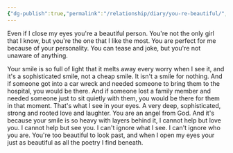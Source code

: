 ```yaml
---
{"dg-publish":true,"permalink":"/relationship/diary/you-re-beautiful/","tags":["diary","crush"],"created":"Sep 14, 2021, 2:06 AM"}
---
```



Even if I close my eyes you're a beautiful person. You're not the only girl that I know, but you're the one that I like the most. You are perfect for me because of your personality. You can tease and joke, but you're not unaware of anything.

Your smile is so full of light that it melts away every worry when I see it, and it's a sophisticated smile, not a cheap smile. It isn't a smile for nothing. And if someone got into a car wreck and needed someone to bring them to the hospital, you would be there. And if someone lost a family member and needed someone just to sit quietly with them, you would be there for them in that moment. That's what I see in your eyes. A very deep, sophisticated, strong and rooted love and laughter. You are an angel from God. And it's because your smile is so heavy with layers behind it, I cannot help but love you. I cannot help but see you. I can't ignore what I see. I can't ignore who you are. You're too beautiful to look past, and when I open my eyes your just as beautiful as all the poetry I find beneath.